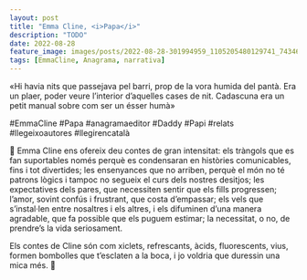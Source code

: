 ```yaml
---
layout: post
title: "Emma Cline, <i>Papa</i>"
description: "TODO"
date: 2022-08-28
feature_image: images/posts/2022-08-28-301994959_1105205480129741_7434684905090674040_n_17855304962799870.webp
tags: [EmmaCline, Anagrama, narrativa]
---
```


«Hi havia nits que passejava pel barri, prop de la vora humida del pantà. Era un plaer, poder veure l’interior d’aquelles cases de nit. Cadascuna era un petit manual sobre com ser un ésser humà»
<!--more-->

#EmmaCline #Papa #anagramaeditor #Daddy #Papi #relats #llegeixoautores #llegirencatalà

🍭 Emma Cline ens ofereix deu contes de gran intensitat: els tràngols que es fan suportables només perquè es condensaran en històries comunicables, fins i tot divertides; les ensenyances que no arriben, perquè el món no té patrons lògics i tampoc no segueix el curs dels nostres desitjos; les expectatives dels pares, que necessiten sentir que els fills progressen; l’amor, sovint confús i frustrant, que costa d’empassar; els vels que s’instal·len entre nosaltres i els altres, i els difuminen d’una manera agradable, que fa possible que els puguem estimar; la necessitat, o no, de prendre’s la vida seriosament. 

Els contes de Cline són com xiclets, refrescants, àcids, fluorescents, vius, formen bombolles que t’esclaten a la boca, i jo voldria que duressin una mica més. 🍭
